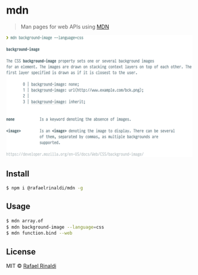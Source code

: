 [author]: http://rinaldi.io
[mdn]: https://developer.mozilla.org

# mdn

> Man pages for web APIs using [MDN][mdn]

![screenshot](screenshot.png)

## Install

```sh
$ npm i @rafaelrinaldi/mdn -g
```

## Usage

```sh
$ mdn array.of
$ mdn background-image --language=css
$ mdn function.bind --web
```

## License

MIT © [Rafael Rinaldi][author]
